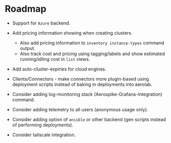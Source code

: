 # Roadmap

* Support for `Azure` backend.
* Add pricing information showing when creating clusters.
  * Also add pricing information to `inventory instance-types` command output.
  * Also track cost and pricing using tagging/labels and show estimated running/idling cost in `list` views.
* Add auto-cluster-expiries for cloud engines.
* Clients/Connectors - make connectors more plugin-based using deployment scripts instead of baking in deployments into aerolab.

* Consider adding log-monitoring stack (Aerospike-Grafana-Integration) command.
* Consider adding telemetry to all users (anonymous usage only).
* Consider adding option of `ansible` or other backend (gen scripts instead of performing deployments).
* Consider tailscale integration.

